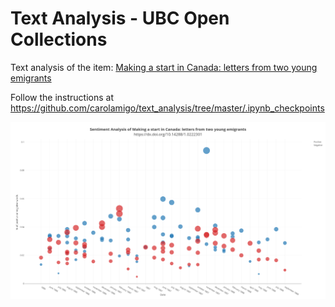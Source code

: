 # Text Analysis - UBC Open Collections

Text analysis of the item: [Making a start in Canada: letters from two young emigrants](https://dx.doi.org/10.14288/1.0222301)

Follow the instructions at https://github.com/carolamigo/text_analysis/tree/master/.ipynb_checkpoints

![sentiment_plot.png](https://github.com/carolamigo/text_analysis/blob/master/sentiment_plot.png)
